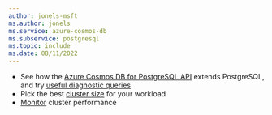 ```yaml
---
author: jonels-msft
ms.author: jonels
ms.service: azure-cosmos-db
ms.subservice: postgresql
ms.topic: include
ms.date: 08/11/2022
---
```


* See how the [Azure Cosmos DB for PostgreSQL API](../reference-overview.md) extends
  PostgreSQL, and try [useful diagnostic
  queries](../howto-useful-diagnostic-queries.md)
* Pick the best [cluster size](../howto-scale-initial.md) for your
  workload
* [Monitor](../howto-monitoring.md) cluster performance
